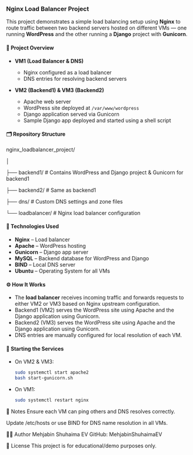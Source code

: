 ### Nginx Load Balancer Project

This project demonstrates a simple load balancing setup using **Nginx** to route traffic between two backend servers hosted on different VMs — one running **WordPress** and the other running a **Django** project with **Gunicorn**.

#### 🧠 Project Overview

- **VM1 (Load Balancer & DNS)**
  - Nginx configured as a load balancer
  - DNS entries for resolving backend servers

- **VM2 (Backend1) & VM3 (Backend2)**
  - Apache web server
  - WordPress site deployed at `/var/www/wordpress`
  - Django application served via Gunicorn
  - Sample Django app deployed and started using a shell script

#### 🗂️ Repository Structure

nginx_loadbalancer_project/

│

├── backend1/ # Contains WordPress and Django project & Gunicorn for backend1

├── backend2/ # Same as backend1

├── dns/ # Custom DNS settings and zone files

└── loadbalancer/ # Nginx load balancer configuration


#### 🔧 Technologies Used

- **Nginx** – Load balancer
- **Apache** – WordPress hosting
- **Gunicorn** – Django app server
- **MySQL** – Backend database for WordPress and Django
- **BIND** – Local DNS server
- **Ubuntu** – Operating System for all VMs

#### ⚙️ How It Works

- The **load balancer** receives incoming traffic and forwards requests to either VM2 or VM3 based on Nginx upstream configuration.
- Backend1 (VM2) serves the WordPress site using Apache and the Django application using Gunicorn.
- Backend2 (VM3) serves the WordPress site using Apache and the Django application using Gunicorn.
- DNS entries are manually configured for local resolution of each VM.

#### 🚀 Starting the Services

- On VM2 & VM3:
  ```bash
  sudo systemctl start apache2
  bash start-gunicorn.sh
- On VM1:
  ```bash
  sudo systemctl restart nginx
📌 Notes
Ensure each VM can ping others and DNS resolves correctly.

Update /etc/hosts or use BIND for DNS name resolution in all VMs.

🧑‍💻 Author
Mehjabin Shuhaima EV
GitHub: MehjabinShuhaimaEV

📜 License
This project is for educational/demo purposes only.
